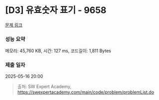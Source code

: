 # [D3] 유효숫자 표기 - 9658 

[문제 링크](https://swexpertacademy.com/main/code/problem/problemDetail.do?contestProbId=AXCjn9TKJmUDFAX0) 

### 성능 요약

메모리: 45,760 KB, 시간: 127 ms, 코드길이: 1,811 Bytes

### 제출 일자

2025-05-16 20:00



> 출처: SW Expert Academy, https://swexpertacademy.com/main/code/problem/problemList.do